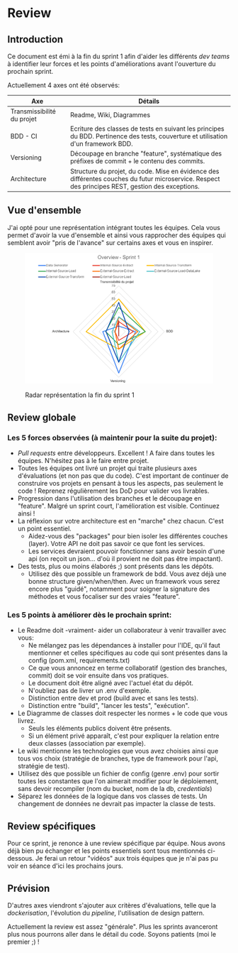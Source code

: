 # Review

## Introduction

Ce document est émi à la fin du sprint 1 afin d'aider les différents _dev teams_ à identifier leur forces et les points d'améliorations avant l'ouverture du prochain sprint.

Actuellement 4 axes ont été observés:

| Axe                        | Détails                                                                                                                                           |
| -------------------------- | ------------------------------------------------------------------------------------------------------------------------------------------------- |
| Transmissibilité du projet | Readme, Wiki, Diagrammes                                                                                                                          |
| BDD - CI                   | Ecriture des classes de tests en suivant les principes du BDD. Pertinence des tests, couverture et utilisation d'un framework BDD.                |
| Versioning                 | Découpage en branche "feature", systématique des préfixes de commit + le contenu des commits.                                                     |
| Architecture               | Structure du projet, du code. Mise en évidence des différentes couches du futur microservice. Respect des principes REST, gestion des exceptions. |

## Vue d'ensemble

J'ai opté pour une représentation intégrant toutes les équipes. Cela vous permet d'avoir la vue d'ensemble et ainsi vous rapprocher des équipes qui semblent avoir "pris de l'avance" sur certains axes et vous en inspirer.



<figure><img src="../../../.gitbook/assets/radarSprint01.png" alt=""><figcaption><p>Radar représentation la fin du sprint 1</p></figcaption></figure>

## Review globale

### Les 5 forces observées (à maintenir pour la suite du projet):

* _Pull requests_ entre développeurs. Excellent ! A faire dans toutes les équipes. N'hésitez pas à le faire entre projet.
* Toutes les équipes ont livré un projet qui traite plusieurs axes d'évaluations (et non pas que du code). C'est important de continuer de construire vos projets en pensant à tous les aspects, pas seulement le code ! Reprenez régulièrement les DoD pour valider vos livrables.
* Progression dans l'utilisation des branches et le découpage en "feature". Malgré un sprint court, l'amélioration est visible. Continuez ainsi !
* La réflexion sur votre architecture est en "marche" chez chacun. C'est un point essentiel.
  * Aidez-vous des "packages" pour bien isoler les différentes couches (layer). Votre API ne doit pas savoir ce que font les services.
  * Les services devraient pouvoir fonctionner sans avoir besoin d'une api (on reçoit un json... d'où il provient ne doit pas être impactant).
* Des tests, plus ou moins élaborés ;) sont présents dans les dépôts.
  * Utilisez dès que possible un framework de bdd. Vous avez déjà une bonne structure given/when/then. Avec un framework vous serez encore plus "guidé", notamment pour soigner la signature des méthodes et vous focaliser sur des vraies "feature".

### Les 5 points à améliorer dès le prochain sprint:

* Le Readme doit -vraiment- aider un collaborateur à venir travailler avec vous:
  * Ne mélangez pas les dépendances à installer pour l'IDE, qu'il faut mentionner et celles spécifiques au code qui sont présentes dans la config (pom.xml, requirements.txt)
  * Ce que vous annoncez en terme collaboratif (gestion des branches, commit) doit se voir ensuite dans vos pratiques.
  * Le document doit être aligné avec l'actuel état du dépôt.
  * N'oubliez pas de livrer un .env d'exemple.
  * Distinction entre dev et prod (build avec et sans les tests).
  * Distinction entre "build", "lancer les tests", "exécution".
* Le Diagramme de classes doit respecter les normes + le code que vous livrez.
  * Seuls les éléments publics doivent être présents.
  * Si un élément privé apparaît, c'est pour expliquer la relation entre deux classes (association par exemple).
* Le wiki mentionne les technologies que vous avez choisies ainsi que tous vos choix (stratégie de branches, type de framework pour l'api, stratégie de test).
* Utilisez dès que possible un fichier de config (genre .env) pour sortir toutes les constantes que l'on aimerait modifier pour le déploiement, sans devoir recompiler (nom du bucket, nom de la db, _credentials_)
* Séparez les données de la logique dans vos classes de tests. Un changement de données ne devrait pas impacter la classe de tests.

## Review spécifiques

Pour ce sprint, je renonce à une review spécifique par équipe. Nous avons déjà bien pu échanger et les points essentiels sont tous mentionnés ci-dessous. Je ferai un retour "vidéos" aux trois équipes que je n'ai pas pu voir en séance d'ici les prochains jours.

## Prévision

D'autres axes viendront s'ajouter aux critères d'évaluations, telle que la _dockerisation_, l'évolution du _pipeline,_  l'utilisation de design pattern.

Actuellement la review est assez "générale". Plus les sprints avanceront plus nous pourrons aller dans le détail du code. Soyons patients (moi le premier ;) !
